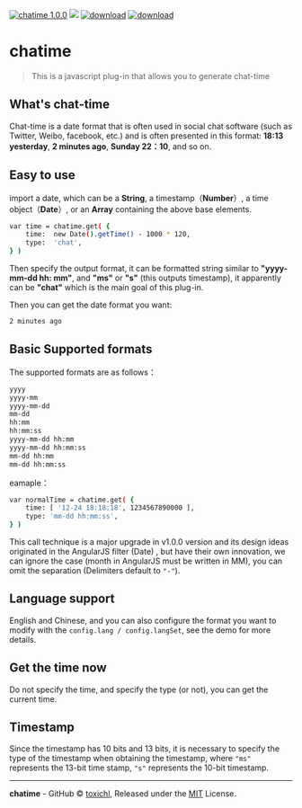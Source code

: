 

[![chatime 1.0.0](https://img.shields.io/badge/chatime-1.0.0-brightgreen.svg)](https://github.com/toxichl/chatime)  [![](https://img.shields.io/packagist/l/doctrine/orm.svg)]() [![download](https://img.shields.io/badge/downloads-6KB-brightgreen.svg)]() [![download](https://img.shields.io/badge/language-zh%20%26%20en-ff69b4.svg)]() 

# chatime

> This is a javascript plug-in that allows you to generate chat-time

## What's chat-time

Chat-time is a date format that is often used in social chat software (such as Twitter, Weibo, facebook, etc.) and is often presented in this format: **18:13 yesterday**, **2 minutes ago**, **Sunday 22：10**, and so on.

## Easy to use



import a date, which can be a **String**, a timestamp（**Number**）, a time object（**Date**）, or an **Array** containing the above base elements.
```bash
var time = chatime.get( {
    time:  new Date().getTime() - 1000 * 120,
    type:  'chat',
} )
```
Then specify the output format, it can be formatted string similar to **"yyyy-mm-dd hh: mm"**, and **"ms"** or **"s"** (this outputs timestamp), it apparently can be **"chat"** which is the main goal of this plug-in.

Then you can get the date format you want:

```bash
2 minutes ago
```

## Basic Supported formats
The supported formats are as follows：
```bash
yyyy
yyyy-mm
yyyy-mm-dd
mm-dd
hh:mm
hh:mm:ss
yyyy-mm-dd hh:mm
yyyy-mm-dd hh:mm:ss
mm-dd hh:mm
mm-dd hh:mm:ss
```
eamaple：
```bash
var normalTime = chatime.get( {
    time: [ '12-24 18:18:18', 1234567890000 ],
    type: 'mm-dd hh:mm:ss',
} )
```

This call technique is a major upgrade in v1.0.0 version and its design ideas originated in the AngularJS filter (Date) , but have their own innovation, we can ignore the case (month in AngularJS must be written in MM), you can omit the separation (Delimiters default to `"-"`).

## Language support

English and Chinese, and you can also configure the format you want to modify with the `config.lang / config.langSet`, see the demo for more details.

## Get the time now

Do not specify the time, and specify the type (or not), you can get the current time.

## Timestamp

Since the timestamp has 10 bits and 13 bits, it is necessary to specify the type of the timestamp when obtaining the timestamp, where `"ms"` represents the 13-bit time stamp, `"s"` represents the 10-bit timestamp.

---

**chatime** - GitHub © [toxichl](https://github.com/toxichl), Released under the [MIT]() License.<br>
